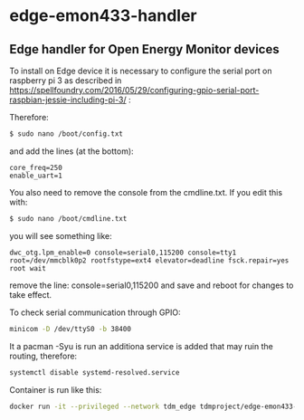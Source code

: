 # edge-emon433-handler

## Edge handler for Open Energy Monitor devices

To install on Edge device it is necessary to configure the serial port on raspberry pi 3 as described in  https://spellfoundry.com/2016/05/29/configuring-gpio-serial-port-raspbian-jessie-including-pi-3/ :

Therefore:
```bash
$ sudo nano /boot/config.txt
```
and add the lines (at the bottom):

```
core_freq=250
enable_uart=1
```

You also need to remove the console from the cmdline.txt. If you edit this with:

```bash
$ sudo nano /boot/cmdline.txt
```

you will see something like:

```
dwc_otg.lpm_enable=0 console=serial0,115200 console=tty1 root=/dev/mmcblk0p2 rootfstype=ext4 elevator=deadline fsck.repair=yes root wait
```

remove the line: console=serial0,115200 and save and reboot for changes to take effect.

To check serial communication through GPIO:

```bash
minicom -D /dev/ttyS0 -b 38400
```

It a pacman -Syu is run an additiona service is added that may ruin the routing, therefore:

```bash
systemctl disable systemd-resolved.service
```

Container is run like this:

```bash
docker run -it --privileged --network tdm_edge tdmproject/edge-emon433-handler
```

